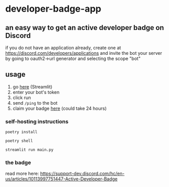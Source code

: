# developer-badge-app
## an easy way to get an active developer badge on Discord
if you do not have an application already, create one at https://discord.com/developers/applications and invite the bot your server by going to oauth2->url generator and selecting the scope "bot"

## usage
1. go [here](https://0dm-developer-badge-app-main-bfopwq.streamlit.app) (Streamlit)
2. enter your bot's token
3. click run
4. send `/ping` to the bot
5. claim your badge [here](https://discord.com/developers/active-developer) (could take 24 hours)

### self-hosting instructions
`poetry install`

`poetry shell`

`streamlit run main.py`

### the badge
read more here: https://support-dev.discord.com/hc/en-us/articles/10113997751447-Active-Developer-Badge
